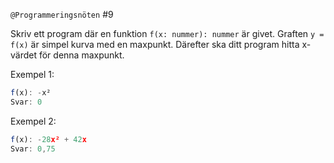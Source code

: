 `@Programmeringsnöten` #9

Skriv ett program där en funktion `f(x: nummer): nummer` är givet. Graften `y = f(x)` är simpel kurva med en maxpunkt.
Därefter ska ditt program hitta x-värdet för denna maxpunkt.

Exempel 1:

```ts
f(x): -x²
Svar: 0
```

Exempel 2:

```ts
f(x): -28x² + 42x
Svar: 0,75
```
